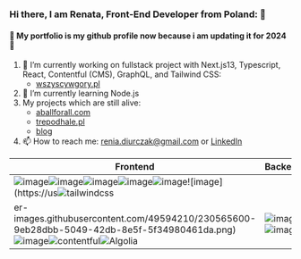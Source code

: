 ### Hi there, I am Renata, Front-End Developer from Poland: 👋
#### 🚧 My portfolio is my github profile now because i am updating it for 2024 🚧

1. 🔭 I’m currently working on fullstack project with Next.js13, Typescript, React, Contentful (CMS), GraphQL, and Tailwind CSS:
      - [wszyscywgory.pl](https://www.wszyscywgory.pl/)
2. 🌱 I’m currently learning Node.js
3. My projects which are still alive: 
      - [aballforall.com](https://aballforall.com) 
      - [trepodhale.pl](https://www.trepodhale.pl)
      - [blog](https://small-blog-about-js-and-me.vercel.app/)
5. 📫 How to reach me: renia.diurczak@gmail.com or [LinkedIn](https://www.linkedin.com/in/renata-diurczak/)

| Frontend     | Backend |
| ----------- | ----------- |
| ![image](https://user-images.githubusercontent.com/49594210/230564027-12a364b3-78c7-44e6-b08e-7deabfebdd1a.png)![image](https://user-images.githubusercontent.com/49594210/230564092-a9e95a5b-9518-42f5-a7ff-055cff990188.png)![image](https://user-images.githubusercontent.com/49594210/230564116-87dabd78-d88d-449e-bdd3-92996d4893dd.png)![image](https://user-images.githubusercontent.com/49594210/230564218-fbc28c3c-2667-4985-a04c-2a2459b487b8.png)![image](https://user-images.githubusercontent.com/49594210/230566839-17b6d7c4-824c-4105-88f0-cf2de31f15b3.png)![image](https://us![tailwindcss](https://github.com/user-attachments/assets/4fe9f541-c4b4-4e3b-ae6f-e6771f7d1014)
er-images.githubusercontent.com/49594210/230565600-9eb28dbb-5049-42db-8e5f-5f34980461da.png)![image](https://user-images.githubusercontent.com/49594210/230567811-f3eb7e78-02ce-48a7-a150-6d80e6691916.png)![contentful](https://github.com/user-attachments/assets/62ec542c-277c-4796-a850-3a67dc069a09)![Algolia](https://github.com/user-attachments/assets/03e3c2d5-0c6f-4954-b179-89a3d606590d) | ![image](https://user-images.githubusercontent.com/49594210/230565205-9dd72f92-5360-4ce4-b9d2-3e558cedd532.png)![image](https://user-images.githubusercontent.com/49594210/230564193-8b1255d5-2318-4805-a0e6-bf7dfb7dfa27.png) 




<!--
**reniuszka/reniuszka** is a ✨ _special_ ✨ repository because its `README.md` (this file) appears on your GitHub profile.

Here are some ideas to get you started:

- 🔭 I’m currently working on ...
- 🌱 I’m currently learning ...
- 👯 I’m looking to collaborate on ...
- 🤔 I’m looking for help with ...
- 💬 Ask me about ...
- 📫 How to reach me: ...
- 😄 Pronouns: ...
- ⚡ Fun fact: ...
-->
